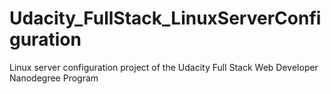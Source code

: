 # Udacity_FullStack_LinuxServerConfiguration
Linux server configuration project of the Udacity Full Stack Web Developer Nanodegree Program
